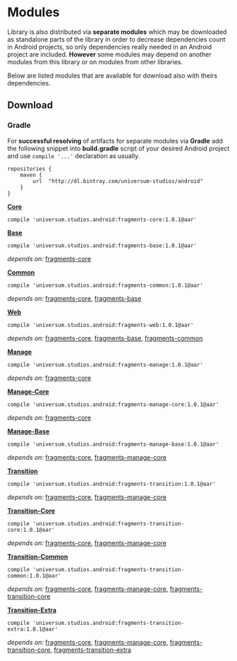 Modules
===============

Library is also distributed via **separate modules** which may be downloaded as standalone parts of
the library in order to decrease dependencies count in Android projects, so only dependencies really
needed in an Android project are included. **However** some modules may depend on another modules
from this library or on modules from other libraries.

Below are listed modules that are available for download also with theirs dependencies.

## Download ##

### Gradle ###

For **successful resolving** of artifacts for separate modules via **Gradle** add the following snippet
into **build.gradle** script of your desired Android project and use `compile '...'` declaration
as usually.

    repositories {
        maven {
            url  "http://dl.bintray.com/universum-studios/android"
        }
    }

**[Core](https://github.com/universum-studios/android_fragments/tree/master/library/src/main)**

    compile 'universum.studios.android:fragments-core:1.0.1@aar'

**[Base](https://github.com/universum-studios/android_fragments/tree/master/library/src/base)**

    compile 'universum.studios.android:fragments-base:1.0.1@aar'

_depends on:_
[fragments-core](https://github.com/universum-studios/android_fragments/tree/master/library/src/main)

**[Common](https://github.com/universum-studios/android_fragments/tree/master/library/src/common)**

    compile 'universum.studios.android:fragments-common:1.0.1@aar'

_depends on:_
[fragments-core](https://github.com/universum-studios/android_fragments/tree/master/library/src/main),
[fragments-base](https://github.com/universum-studios/android_fragments/tree/master/library/src/base)

**[Web](https://github.com/universum-studios/android_fragments/tree/master/library/src/web)**

    compile 'universum.studios.android:fragments-web:1.0.1@aar'

_depends on:_
[fragments-core](https://github.com/universum-studios/android_fragments/tree/master/library/src/main),
[fragments-base](https://github.com/universum-studios/android_fragments/tree/master/library/src/base),
[fragments-common](https://github.com/universum-studios/android_fragments/tree/master/library/src/common)

**[Manage](https://github.com/universum-studios/android_fragments/tree/master/library/src/manage)**

    compile 'universum.studios.android:fragments-manage:1.0.1@aar'

_depends on:_
[fragments-core](https://github.com/universum-studios/android_fragments/tree/master/library/src/main)

**[Manage-Core](https://github.com/universum-studios/android_fragments/tree/master/library/src/manage/core)**

    compile 'universum.studios.android:fragments-manage-core:1.0.1@aar'

_depends on:_
[fragments-core](https://github.com/universum-studios/android_fragments/tree/master/library/src/main)

**[Manage-Base](https://github.com/universum-studios/android_fragments/tree/master/library/src/manage/base)**

    compile 'universum.studios.android:fragments-manage-base:1.0.1@aar'

_depends on:_
[fragments-core](https://github.com/universum-studios/android_fragments/tree/master/library/src/main),
[fragments-manage-core](https://github.com/universum-studios/android_fragments/tree/master/library/src/manage/core)

**[Transition](https://github.com/universum-studios/android_fragments/tree/master/library/src/transition)**

    compile 'universum.studios.android:fragments-transition:1.0.1@aar'

_depends on:_
[fragments-core](https://github.com/universum-studios/android_fragments/tree/master/library/src/main),
[fragments-manage-core](https://github.com/universum-studios/android_fragments/tree/master/library/src/manage/core)

**[Transition-Core](https://github.com/universum-studios/android_fragments/tree/master/library/src/transition/core)**

    compile 'universum.studios.android:fragments-transition-core:1.0.1@aar'

_depends on:_
[fragments-core](https://github.com/universum-studios/android_fragments/tree/master/library/src/main),
[fragments-manage-core](https://github.com/universum-studios/android_fragments/tree/master/library/src/manage/core)

**[Transition-Common](https://github.com/universum-studios/android_fragments/tree/master/library/src/transition/common)**

    compile 'universum.studios.android:fragments-transition-common:1.0.1@aar'

_depends on:_
[fragments-core](https://github.com/universum-studios/android_fragments/tree/master/library/src/main),
[fragments-manage-core](https://github.com/universum-studios/android_fragments/tree/master/library/src/manage/core),
[fragments-transition-core](https://github.com/universum-studios/android_fragments/tree/master/library/src/transition/core)

**[Transition-Extra](https://github.com/universum-studios/android_fragments/tree/master/library/src/transition/extra)**

    compile 'universum.studios.android:fragments-transition-extra:1.0.1@aar'

_depends on:_
[fragments-core](https://github.com/universum-studios/android_fragments/tree/master/library/src/main),
[fragments-manage-core](https://github.com/universum-studios/android_fragments/tree/master/library/src/manage/core),
[fragments-transition-core](https://github.com/universum-studios/android_fragments/tree/master/library/src/transition/core),
[fragments-transition-extra](https://github.com/universum-studios/android_fragments/tree/master/library/src/transition/extra)